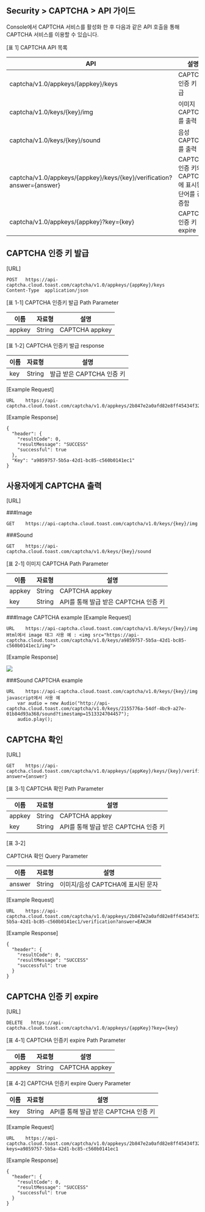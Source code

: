 ## Security > CAPTCHA > API 가이드
Console에서 CAPTCHA 서비스를 활성화 한 후 다음과 같은 API 호출을 통해 CAPTCHA 서비스를 이용할 수 있습니다.

[표 1] CAPTCHA API 목록

|API|	설명|
|---|---|
|captcha/v1.0/appkeys/{appkey}/keys|	CAPTCHA 인증 키 발급|
|captcha/v1.0/keys/{key}/img|	이미지 CAPTCHA를 출력|
|captcha/v1.0/keys/{key}/sound|	음성 CAPTCHA를 출력|
|captcha/v1.0/appkeys/{appkey}/keys/{key}/verification?answer={answer}|	CAPTCHA 인증 키와 CAPTCHA에 표시된 단어를 검증함|
|captcha/v1.0/appkeys/{appkey}?key={key}|	CAPTCHA 인증 키 expire|

## CAPTCHA 인증 키 발급

[URL]

```
POST   https://api-captcha.cloud.toast.com/captcha/v1.0/appkeys/{appKey}/keys
Content-Type  application/json
```

[표 1-1]  CAPTCHA 인증키 발급 Path Parameter

|이름|	자료형|	설명|
|---|---|---|
|appkey|	String|	CAPTCHA appkey|

[표 1-2] CAPTCHA 인증키 발급 response

|이름|	자료형|	설명|
|---|---|---|
|key|	String|	발급 받은 CAPTCHA 인증 키|

[Example Request]

```
URL    https://api-captcha.cloud.toast.com/captcha/v1.0/appkeys/2b847e2a0afd82e8ff45434f32e8e6e62bf56bcf83ca1befb3739ed9460eb685/keys
```

[Example Response]

```
{
  "header": {
    "resultCode": 0,
    "resultMessage": "SUCCESS"
    "successful": true
  },
  "Key": "a9859757-5b5a-42d1-bc85-c560b0141ec1"
}
```

## 사용자에게 CAPTCHA 출력

[URL]

###Image

```
GET    https://api-captcha.cloud.toast.com/captcha/v1.0/keys/{key}/img
```

###Sound

```
GET    https://api-captcha.cloud.toast.com/captcha/v1.0/keys/{key}/sound
```

[표 2-1] 이미지 CAPTCHA Path Parameter

|이름|	자료형|	설명|
|---|---|---|
|appkey|	String|	CAPTCHA appkey|
|key|	String|	API를 통해 발급 받은 CAPTCHA 인증 키|


###Image CAPTCHA example
[Example Request]

```
URL    https://api-captcha.cloud.toast.com/captcha/v1.0/keys/{key}/img
Html에서 image 태그 사용 예 : <img src="https://api-captcha.cloud.toast.com/captcha/v1.0/keys/a9859757-5b5a-42d1-bc85-c560b0141ec1/img">
```

[Example Response]

![](http://static.toastoven.net/prod_captcha/img_01.gif)

###Sound CAPTCHA example
```
URL    https://api-captcha.cloud.toast.com/captcha/v1.0/keys/{key}/img
javascript에서 사용 예
    var audio = new Audio("http://api-captcha.cloud.toast.com/captcha/v1.0/keys/2155776a-54df-4bc9-a27e-01b84d93a368/sound?timestamp=1513324704457");
    audio.play();
```

## CAPTCHA 확인

[URL]

```
GET    https://api-captcha.cloud.toast.com/captcha/v1.0/appkeys/{appKey}/keys/{key}/verification?answer={answer}
```

[표 3-1] CAPTCHA 확인 Path Parameter

|이름|	자료형|	설명|
|---|---|---|
|appkey|	String|	CAPTCHA appkey|
|key|	String|	API를 통해 발급 받은 CAPTCHA 인증 키|

[표 3-2]

CAPTCHA 확인 Query Parameter

|이름|	자료형|	설명|
|---|---|---|
|answer|	String|	이미지/음성 CAPTCHA에 표시된 문자|

[Example Request]

```
URL    https://api-captcha.cloud.toast.com/captcha/v1.0/appkeys/2b847e2a0afd82e8ff45434f32e8e6e62bf56bcf83ca1befb3739ed9460eb685/keys/a9859757-5b5a-42d1-bc85-c560b0141ec1/verification?answer=EAKJH
```

[Example Response]

```
{
  "header": {
    "resultCode": 0,
    "resultMessage": "SUCCESS"
    "successful": true
  }
}
```

## CAPTCHA 인증 키 expire

[URL]

```
DELETE   https://api-captcha.cloud.toast.com/captcha/v1.0/appkeys/{appKey}?key={key}
```

[표 4-1] CAPTCHA 인증키 expire Path Parameter

|이름|	자료형|	설명|
|---|---|---|
|appkey|	String|	CAPTCHA appkey|

[표 4-2] CAPTCHA 인증키 expire Query Parameter

|이름|	자료형|	설명|
|---|---|---|
|key|	String|	API를 통해 발급 받은 CAPTCHA 인증 키|

[Example Request]

```
URL    https://api-captcha.cloud.toast.com/captcha/v1.0/appkeys/2b847e2a0afd82e8ff45434f32e8e6e62bf56bcf83ca1befb3739ed9460eb685?keys=a9859757-5b5a-42d1-bc85-c560b0141ec1
```

[Example Response]

```
{
  "header": {
    "resultCode": 0,
    "resultMessage": "SUCCESS"
    "successful": true
  }
}
```

